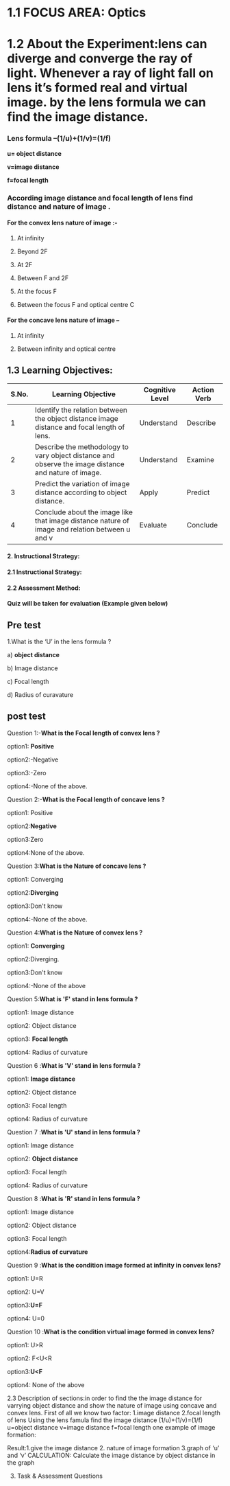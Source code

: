# 1.1 FOCUS AREA: Optics 
# 1.2 About the Experiment:lens can diverge and converge the ray of light. Whenever a ray of light fall on lens it’s  formed  real and virtual image. by the lens formula we can find the image distance.
### Lens formula –(1/u)+(1/v)=(1/f)
**u= object distance**

**v=image distance**

**f=focal length**

### According image distance and focal length of lens find distance and nature of image .
#### For the convex lens nature of image **:-**
1. At infinity

2. Beyond 2F

3. At 2F
 
4. Between F and 2F

5. At the focus F

6. Between the focus F and optical centre C

#### For the concave lens nature of image –

1. At infinity

2. Between infinity and optical centre

## 1.3 Learning Objectives: 
|S.No.|	Learning Objective|	Cognitive Level |	Action Verb|
|-----|-------------------|-----------------|------------|
|1|	Identify the relation between  the object distance image distance and  focal length  of  lens.|	Understand |	Describe|
|2| Describe the methodology to vary object distance and observe the image distance and nature of image.|	Understand|	Examine|
|3|	Predict the variation of image distance according to object distance.|	Apply |	Predict|
|4|	Conclude about the image like that image distance  nature of image and relation between u and v|	Evaluate|	Conclude|


#### 2. Instructional Strategy:

#### 2.1 Instructional Strategy:

#### 2.2 Assessment Method:

#### Quiz will be taken for evaluation (Example given below)

## Pre test
1.What is the ‘U’ in the lens formula ?

a) **object distance**

b) Image distance

c) Focal length

d) Radius of curavature


## post test
Question 1:-**What is the Focal length of convex lens ?**

option1: **Positive**

option2:-Negative

option3:-Zero

option4:-None of the above.

Question 2:-**What is the Focal length of concave lens ?**

option1: Positive

option2:**Negative**

option3:Zero

option4:None of the above.

Question 3:**What is the Nature of concave lens ?**

option1: Converging

option2:**Diverging**

option3:Don't know

option4:-None of the above.

Question 4:**What is the Nature of convex lens ?**

option1: **Converging**

option2:Diverging.

option3:Don't know

option4:-None of the above

Question 5:**What is 'F' stand in lens formula ?**
	
  option1: Image distance
	
  option2: Object distance
	
  option3: **Focal length**
	
  option4: Radius of curvature
  
Question 6 :**What is 'V' stand in lens formula ?**
	
  option1: **Image distance**
	
  option2: Object distance
	
  option3: Focal length
	
  option4: Radius of curvature
  
Question 7 :**What is 'U' stand in lens formula ?**
	
  option1: Image distance
	
  option2: **Object distance**
	
  option3: Focal length
	
  option4: Radius of curvature


 Question 8 :**What is 'R' stand in lens formula ?**
	
  option1: Image distance
	
  option2: Object distance
	
  option3: Focal length
	
  option4:**Radius of curvature**
	
Question 9 :**What is the condition   image formed at infinity in convex lens?**
	
  option1: U=R
	
  option2: U=V
	
  option3:**U=F**
  
  option4: U=0

Question 10 :**What is the condition  virtual image formed in  convex lens?**

  option1: U>R
  
  option2: F<U<R
	
  option3:**U<F**
	
  option4: None of the above






2.3 Description of sections:in order to find the the image distance for varrying object distance and show the nature of image  using concave and convex lens.
First of all we know two factor:
1.image distance
2.focal length of lens
Using the lens famula  find the image distance
(1/u)+(1/v)=(1/f)
u=object distance
v=image distance
f=focal length
one example of  image formation:

 
Result:1.give the image distance
           2. nature of image formation
3.graph of ‘u’ and ‘v’
CALCULATION: 
Calculate the image distance by object distance in the graph




3. Task & Assessment Questions
